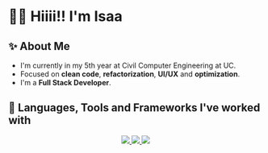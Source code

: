 # 👋🏻 Hiiii!! I'm Isaa

## ✨ About Me

- I'm currently in my 5th year at Civil Computer Engineering at UC.
- Focused on **clean code**, **refactorization**, **UI/UX** and **optimization**.
- I'm a **Full Stack Developer**.

## 🔮 Languages, Tools and Frameworks I've worked with

<p align="center">
  <a href="https://skillicons.dev">
    <img src="https://skillicons.dev/icons?i=py,php,js,c,cs,ruby,html,css,r" />
  </a>

  <a href="https://skillicons.dev">
    <img src="https://go-skill-icons.vercel.app/api/icons?i=jquery,rails,fastapi,scss,bootstrap,react,vite,express,nextjs,sklearn,qt,tensorflow,d3" />
  </a>

  <a href="https://skillicons.dev">
    <img src="https://go-skill-icons.vercel.app/api/icons?i=aws,github,git,nodejs,npm,yarn,mysql,postgres,ubuntu,docker,nginx,dotnet" />
  </a>
</p>
